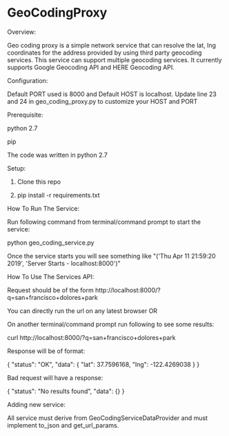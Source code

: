 # GeoCodingProxy

Overview:

Geo coding proxy is a simple network service that can resolve the lat, lng coordinates for the address provided
by using third party geocoding services. This service can support multiple geocoding services.
It currently supports Google Geocoding API and HERE Geocoding API.


Configuration:

Default PORT used is 8000 and Default HOST is localhost.
Update line 23 and 24 in geo_coding_proxy.py to customize your HOST and PORT


Prerequisite:

python 2.7

pip

The code was written in python 2.7


Setup:

1. Clone this repo

2. pip install -r requirements.txt


How To Run The Service:

Run following command from terminal/command prompt to start the service:

python geo_coding_service.py

Once the service starts you will see something like "('Thu Apr 11 21:59:20 2019', 'Server Starts - localhost:8000')"


How To Use The Services API:

Request should be of the form http://localhost:8000/?q=san+francisco+dolores+park

You can directly run the url on any latest browser OR 

On another terminal/command prompt run following to see some results:

curl http://localhost:8000/?q=san+francisco+dolores+park

Response will be of format:

{
    "status": "OK", 
    "data": {
        "lat": 37.7596168, 
        "lng": -122.4269038
    }
}

Bad request will have a response:

{
    "status": "No results found", 
    "data": {}
}

Adding new service:

All service must derive from GeoCodingServiceDataProvider and must implement to_json and get_url_params.
